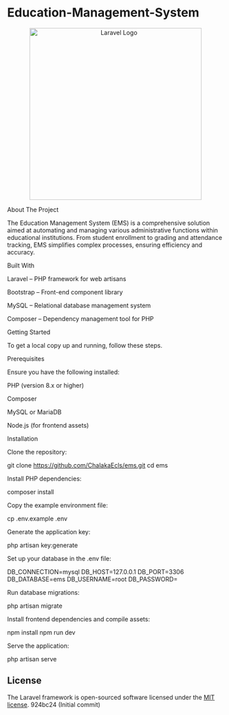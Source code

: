 
# Education-Management-System

<p align="center"><a href="https://laravel.com" target="_blank"><img src="https://raw.githubusercontent.com/laravel/art/master/logo-lockup/5%20SVG/2%20CMYK/1%20Full%20Color/laravel-logolockup-cmyk-red.svg" width="400" alt="Laravel Logo"></a></p>

About The Project

The Education Management System (EMS) is a comprehensive solution aimed at automating and managing various administrative functions within educational institutions. From student enrollment to grading and attendance tracking, EMS simplifies complex processes, ensuring efficiency and accuracy.

Built With

Laravel – PHP framework for web artisans

Bootstrap – Front-end component library

MySQL – Relational database management system

Composer – Dependency management tool for PHP

Getting Started

To get a local copy up and running, follow these steps.

Prerequisites

Ensure you have the following installed:

PHP (version 8.x or higher)

Composer

MySQL or MariaDB

Node.js (for frontend assets)

Installation

Clone the repository:

git clone https://github.com/ChalakaEcls/ems.git
cd ems


Install PHP dependencies:

composer install


Copy the example environment file:

cp .env.example .env


Generate the application key:

php artisan key:generate


Set up your database in the .env file:

DB_CONNECTION=mysql
DB_HOST=127.0.0.1
DB_PORT=3306
DB_DATABASE=ems
DB_USERNAME=root
DB_PASSWORD=


Run database migrations:

php artisan migrate


Install frontend dependencies and compile assets:

npm install
npm run dev


Serve the application:

php artisan serve

## License

The Laravel framework is open-sourced software licensed under the [MIT license](https://opensource.org/licenses/MIT).
 924bc24 (Initial commit)
